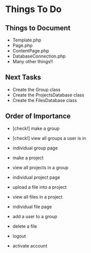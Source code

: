 Things To Do
============

Things to Document
------------------
- Template.php
- Page.php
- ContentPage.php
- DatabaseConnection.php
- Many other things!!

Next Tasks
----------
- Create the Group class
- Create the ProjectsDatabase class
- Create the FilesDatabase class

Order of Importance
-------------------
- [check!] make a group
- [check!] view all groups a user is in

- individual group page
- make a project
- view all projects in a group

- individual project page
- upload a file into a project
- view all files in a project

- individual file page

- add a user to a group

- delete a file

- logout

- activate account
